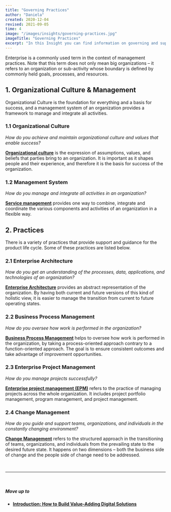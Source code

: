 ```yaml
---
title: "Governing Practices"
author: "Daniela"
created: 2020-12-04
revised: 2021-09-05
time: 4
image: "/images/insights/governing-practices.jpg"
imageTitle: "Governing Practices"
excerpt: "In this Insight you can find information on governing and supporting practices that provide essential support and guidance for the product life cycle."
---
```


Enterprise is a commonly used term in the context of management practices. Note that this term does not only mean big organizations – it refers to an organization or sub-activity whose boundary is defined by commonly held goals, processes, and resources.

## 1. Organizational Culture & Management

Organizational Culture is the foundation for everything and a basis for success, and a management system of an organization provides a framework to manage and integrate all activities. 

### 1.1 Organizational Culture

*How do you achieve and maintain organizational culture and values that enable success?*

[**Organizational culture**](/insights/organizational-culture) is the expression of assumptions, values, and beliefs that parties bring to an organization. It is important as it shapes people and their experience, and therefore it is the basis for success of the organization.

### 1.2 Management System

*How do you manage and integrate all activities in an organization?*

[**Service management**](/insights/service-management) provides one way to combine, integrate and coordinate the various components and activities of an organization in a flexible way.

## 2. Practices

There is a variety of practices that provide support and guidance for the product life cycle. Some of these practices are listed below.

### 2.1 Enterprise Architecture

*How do you get an understanding of the processes, data, applications, and technologies of an organization?*

[**Enterprise Architecture**](/insights/enterprise-architecture) provides an abstract representation of the organization. By having both current and future versions of this kind of holistic view, it is easier to manage the transition from current to future operating states.

### 2.2 Business Process Management

*How do you oversee how work is performed in the organization?*

[**Business Process Management**](/insights/business-process-management/) helps to oversee how work is performed in the organization, by taking a process-oriented approach contrary to a function-oriented approach. The goal is to ensure consistent outcomes and take advantage of improvement opportunities.

### 2.3 Enterprise Project Management

*How do you manage projects successfully?*

[**Enterprise project management (EPM)**](/insights/project-portfolio-program-and-project-management) refers to the practice of managing projects across the whole organization. It includes project portfolio management, program management, and project management.

### 2.4 Change Management

*How do you guide and support teams, organizations, and individuals in the constantly changing environment?*

[**Change Management**](/insights/change-management/) refers to the structured approach in the transitioning of teams, organizations, and individuals from the prevailing state to the desired future state. It happens on two dimensions – both the business side of change and the people side of change need to be addressed.

&nbsp;

***
&nbsp;

##### Move up to

- [**Introduction: How to Build Value-Adding Digital Solutions**](/insights/how-to-build-value-adding-digital-solutions)

&nbsp;
